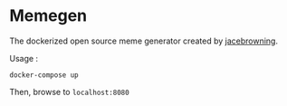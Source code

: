 # Memegen

The dockerized open source meme generator created by [jacebrowning](https://github.com/jacebrowning/memegen).

Usage :

```
docker-compose up
```

Then, browse to `localhost:8080`
